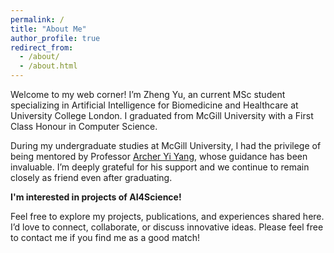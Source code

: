 ```yaml
---
permalink: /
title: "About Me"
author_profile: true
redirect_from: 
  - /about/
  - /about.html
---
```


Welcome to my web corner! I’m Zheng Yu, an current MSc student specializing in Artificial Intelligence for Biomedicine and Healthcare at University College London. I graduated from McGill University with a First Class Honour in Computer Science. 

During my undergraduate studies at McGill University, I had the privilege of being mentored by Professor [Archer Yi Yang](https://www.math.mcgill.ca/yyang/), whose guidance has been invaluable. I’m deeply grateful for his support and we continue to remain closely as friend even after graduating.

 **I'm interested in projects of AI4Science!**

Feel free to explore my projects, publications, and experiences shared here. I’d love to connect, collaborate, or discuss innovative ideas. Please feel free to contact me if you find me as a good match!